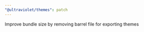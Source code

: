 ```yaml
---
"@ultraviolet/themes": patch
---
```


Improve bundle size by removing barrel file for exporting themes
